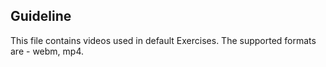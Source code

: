 ## Guideline
This file contains videos used in default Exercises. The supported formats are - webm, mp4.